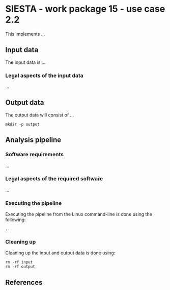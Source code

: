 # SIESTA - work package 15 - use case 2.2

This implements ...

## Input data

The input data is ...

### Legal aspects of the input data

...

## Output data

The output data will consist of ...

```console
mkdir -p output
```

## Analysis pipeline

### Software requirements

...

### Legal aspects of the required software

...

### Executing the pipeline

Executing the pipeline from the Linux command-line is done using the following:

    ...

### Cleaning up

Cleaning up the input and output data is done using:

```console
rm -rf input
rm -rf output
```

## References

[1]: https://www.example.com
[2]: https://www.markdownguide.org/cheat-sheet/
